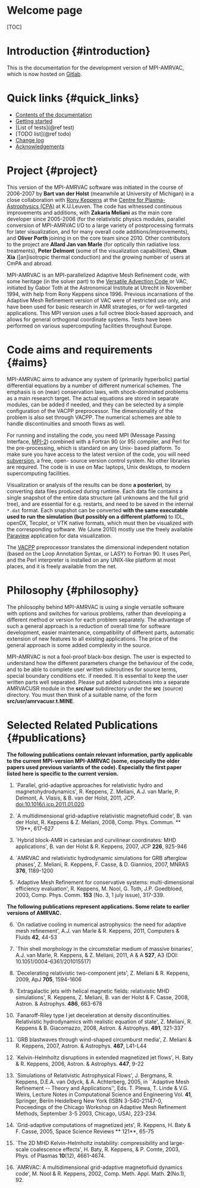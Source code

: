 # Welcome page

[TOC]

# Introduction {#introduction}

This is the documentation for the development version of MPI-AMRVAC,
which is now hosted on [Gitlab](https://gitlab.com/mpi-amrvac/amrvac).

# Quick links {#quick_links}

* [Contents of the documentation](contents.md)
* [Getting started](getting_started.md)
* [List of tests](@ref test)
* [TODO list](@ref todo)
* [Change log](changelog.md)
* [Acknowledgements](acknowledgments.md)

# Project {#project}

This version of the MPI-AMRVAC software was initiated in the course of 2006-2007
by **Bart van der Holst** (meanwhile at University of Michigan) in a close
collaboration with [Rony Keppens](http://perswww.kuleuven.be/~u0016541) at the
[Centre for Plasma-Astrophysics (CPA)](http://wis.kuleuven.be/cpa) at
K.U.Leuven. The code has witnessed continuous improvements and additions, with
**Zakaria Meliani** as the main core developer since 2005-2006 (for the
relativistic physics modules, parallel conversion of MPI-AMRVAC I/O to a large
variety of postprocessing formats for later visualization, and for many overall
code additions/improvements), and **Oliver Porth** joining in on the core team
since 2010. Other contributors to the project are **Allard Jan van Marle** (for
optically thin radiative loss treatments), **Peter Delmont** (some of the
visualization capabilities), **Chun Xia** ([an]isotropic thermal conduction) and
the growing number of users at CmPA and abroad.

MPI-AMRVAC is an MPI-parallelized Adaptive Mesh Refinement code, with some
heritage (in the solver part) to the [Versatile Advection Code
](http://grid.engin.umich.edu/~gtoth/VAC) or VAC, initiated by Gabor Toth at
the Astronomical Institute at Utrecht in November 1994, with help from Rony
Keppens since 1996. Previous incarnations of the Adaptive Mesh Refinement
version of VAC were of restricted use only, and have been used for basic
research in AMR strategies, or for well-targeted applications. This MPI
version uses a full octree block-based approach, and allows for general
orthogonal coordinate systems. Tests have been performed on various
supercomputing facilities throughout Europe.

# Code aims and requirements {#aims}

MPI-AMRVAC aims to advance any system of (primarily hyperbolic) partial
differential equations by a number of different numerical schemes. The
emphasis is on (near) conservation laws, with shock-dominated problems as a
main research target. The actual equations are stored in separate modules, can
be added if needed, and they can be selected by a simple configuration of the
VACPP preprocessor. The dimensionality of the problem is also set through
VACPP. The numerical schemes are able to handle discontinuities and smooth
flows as well.

For running and installing the code, you need MPI (Message Passing Interface,
[MPI-2](http://www.mpi-forum.org/index.html)) combined with a Fortran 90 (or
95) compiler, and Perl for the pre-processing, which is standard on any Unix-
based platform. To make sure you have access to the latest version of the
code, you will need [subversion](http://subversion.apache.org/), a free, open-
source version control system. No other libraries are required. The code is in
use on Mac laptops, Unix desktops, to modern supercomputing facilities.

Visualization or analysis of the results can be done **a posteriori**, by
converting data files produced during runtime. Each data file contains a
single snapshot of the entire data structure (all unknowns and the full grid
tree), and are essential for e.g. restarts, and need to be saved in the
internal `*.dat` format. Each snapshot can be converted **with the same
executable used to run the simulation (but possibly on a different platform)**
to IDL, openDX, Tecplot, or VTK native formats, which must then be visualized
with the corresponding software. We (June 2010) mostly use the freely
available [Paraview](http://www.paraview.org/) application for data
visualization.

The [VACPP](vacpp.md) preprocessor translates the dimensional independent
notation (based on the Loop Annotation Syntax, or LASY) to Fortran 90. It uses
Perl, and the Perl interpreter is installed on any UNIX-like platform at most
places, and it is freely available from the net.

# Philosophy {#philosophy}

The philosophy behind MPI-AMRVAC is using a single versatile software with
options and switches for various problems, rather than developing a different
method or version for each problem separately. The advantage of such a general
approach is a reduction of overall time for software development, easier
maintenance, compatibility of different parts, automatic extension of new
features to all existing applications. The price of the general approach is
some added complexity in the source.

MPI-AMRVAC is not a fool-proof black-box design. The user is expected to
understand how the different parameters change the behaviour of the code, and
to be able to complete user written subroutines for source terms, special
boundary conditions etc. if needed. It is essential to keep the user written
parts well separated. Please put added subroutines into a separate AMRVACUSR
module in the **src/usr** subdirectory under the **src** (source) directory.
You must then think of a suitable name, of the form
**src/usr/amrvacusr.t.MINE**.

# Selected Related Publications {#publications}

**The following publications contain relevant information, partly applicable to
the current MPI-version MPI-AMRVAC (some, especially the older papers used
previous variants of the code). Especially the first paper listed here is
specific to the current version.**

  1. `Parallel, grid-adaptive approaches for relativistic hydro and magnetohydrodynamics', R. Keppens, Z. Meliani, A.J. van Marle, P. Delmont, A. Vlasis, &amp; B. van der Holst, 2011, JCP. [doi:10.1016/j.jcp.2011.01.020](http://dx.doi.org/10.1016/j.jcp.2011.01.020).

  2. `A multidimensional grid-adaptive relativistic magnetofluid code', B. van der Holst, R. Keppens &amp; Z. Meliani, 2008, Comp. Phys. Commun. ** 179**, 617-627

  3. `Hybrid block-AMR in cartesian and curvilinear coordinates: MHD applications', B. van der Holst &amp; R. Keppens, 2007, JCP **226**, 925-946

  4. `AMRVAC and relativistic hydrodynamic simulations for GRB afterglow phases', Z. Meliani, R. Keppens, F. Casse, &amp; D. Giannios, 2007, MNRAS **376**, 1189-1200

  5. `Adaptive Mesh Refinement for conservative systems: multi-dimensional efficiency evaluation', R. Keppens, M. Nool, G. Toth, J.P. Goedbloed, 2003, Comp. Phys. Comm. **153** (No. 3, 1 july issue), 317-339.

**The following publications represent applications. Some relate to earlier versions of AMRVAC.**

  6. `On radiative cooling in numerical astrophysics: the need for adaptive mesh refinement', A.J. van Marle &amp; R. Keppens, 2011, Computers &amp; Fluids **42**, 44-53

  7. `Thin shell morphology in the circumstellar medium of massive binaries', A.J. van Marle, R. Keppens, &amp; Z. Meliani, 2011, A &amp; A **527**, A3 (DOI: 10.1051/0004-6361/201015517)

  8. `Decelerating relativistic two-component jets', Z. Meliani &amp; R. Keppens, 2009, ApJ **705**, 1594-1606

  9. `Extragalactic jets with helical magnetic fields: relativistic MHD simulations', R. Keppens, Z. Meliani, B. van der Holst &amp; F. Casse, 2008, Astron. &amp; Astrophys. **486**, 663-678

  10. `Fanaroff-Riley type I jet deceleration at density discontinuities. Relativistic hydrodynamics with realistic equation of state', Z. Meliani, R. Keppens &amp; B. Giacomazzo, 2008, Astron. &amp; Astrophys. **491**, 321-337

  11. `GRB blastwaves through wind-shaped circumburst media', Z. Meliani &amp; R. Keppens, 2007, Astron. &amp; Astrophys. **467**, L41-L44

  12. `Kelvin-Helmholtz disruptions in extended magnetized jet flows', H. Baty &amp; R. Keppens, 2006, Astron. &amp; Astrophys. **447**, 9-22

  13. `Simulations of Relativistic Astrophysical Flows', J. Bergmans, R. Keppens, D.E.A. van Odyck, &amp; A. Achterberg, 2005, in ``Adaptive Mesh Refinement -- Theory and Applications'', Eds. T. Plewa, T. Linde &amp; V.G. Weirs, Lecture Notes in Computational Science and Engineering Vol. **41**, Springer, Berlin Heidelberg New York (ISBN 3-540-21147-0, Proceedings of the Chicago Workshop on Adaptive Mesh Refinement Methods, September 3-5 2003, Chicago, USA), 223-234.

  14. `Grid-adaptive computations of magnetized jets', R. Keppens, H. Baty &amp; F. Casse, 2005, Space Science Reviews ** 121**, 65-75

  15. `The 2D MHD Kelvin-Helmholtz instability: compressibility and large-scale coalescence effects', H. Baty, R. Keppens, &amp; P. Comte, 2003, Phys. of Plasmas **10**(12), 4661-4674.

  16. `AMRVAC: A multidimensional grid-adaptive magnetofluid dynamics code', M. Nool &amp; R. Keppens, 2002, Comp. Meth. Appl. Math. **2**(No.1), 92.
